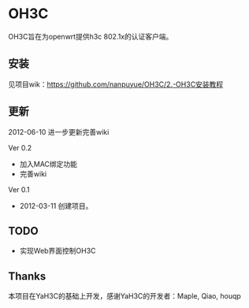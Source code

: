 OH3C
====

OH3C旨在为openwrt提供h3c 802.1x的认证客户端。

安装
-----

见项目wik：https://github.com/nanpuyue/OH3C/2.-OH3C安装教程

更新
-------

2012-06-10 进一步更新完善wiki

Ver 0.2

* 加入MAC绑定功能
* 完善wiki

Ver 0.1

* 2012-03-11 创建项目。

TODO
----

* 实现Web界面控制OH3C

Thanks
------

本项目在YaH3C的基础上开发，感谢YaH3C的开发者：Maple, Qiao, houqp
